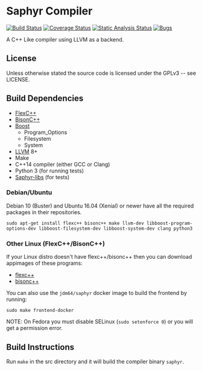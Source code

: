 # Saphyr Compiler
[![Build Status](https://github.com/jdm64/saphyr/workflows/Github%20CI/badge.svg)](https://github.com/jdm64/saphyr/actions)
[![Coverage Status](https://coveralls.io/repos/github/jdm64/saphyr/badge.svg?branch=master)](https://coveralls.io/github/jdm64/saphyr?branch=master)
[![Static Analysis Status](https://api.codacy.com/project/badge/Grade/3bca14628f32436dae4827f0df5c7c73)](https://app.codacy.com/gh/jdm64/saphyr/dashboard)
[![Bugs](https://sonarcloud.io/api/project_badges/measure?project=jdm64_saphyr&metric=bugs)](https://sonarcloud.io/dashboard?id=jdm64_saphyr)

A C++ Like compiler using LLVM as a backend.

## License

Unless otherwise stated the source code is licensed under the GPLv3 -- see LICENSE.

## Build Dependencies

* [FlexC++](https://fbb-git.gitlab.io/flexcpp/)
* [BisonC++](https://fbb-git.gitlab.io/bisoncpp/)
* [Boost](http://www.boost.org/)
  * Program_Options
  * Filesystem
  * System
* [LLVM](http://llvm.org/) 8+
* Make
* C++14 compiler (either GCC or Clang)
* Python 3 (for running tests)
* [Saphyr-libs](https://github.com/jdm64/saphyr-libs) (for tests)

### Debian/Ubuntu

Debian 10 (Buster) and Ubuntu 16.04 (Xenial) or newer have all the required packages in their repositories.

`sudo apt-get install flexc++ bisonc++ make llvm-dev libboost-program-options-dev libboost-filesystem-dev libboost-system-dev clang python3`

### Other Linux (FlexC++/BisonC++)

If your Linux distro doesn't have flexc++/bisonc++ then you can download appimages of these programs:

* [flexc++](https://github.com/jdm64/saphyr/releases/download/master/flexc++-latest-x86_64.AppImage)
* [bisonc++](https://github.com/jdm64/saphyr/releases/download/master/bisonc++-latest-x86_64.AppImage)

You can also use the `jdm64/saphyr` docker image to build the frontend by running:

`sudo make frontend-docker`

NOTE: On Fedora you must disable SELinux (`sudo setenforce 0`) or you will get a permission error.

## Build Instructions

Run `make` in the src directory and it will build the compiler binary `saphyr`.
